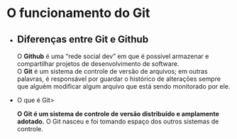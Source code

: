 # O funcionamento do Git
<ul>
<li><h2>Diferenças entre Git e Github</h2></li>
<p> O <strong>Github</strong> é uma “rede social dev” em que é possível armazenar e compartilhar projetos de desenvolvimento de software.<br>O <strong>Git</strong> é um sistema de controle de versão de arquivos; em outras palavras, é responsável por guardar o histórico de alterações sempre que alguém modificar algum arquivo que está sendo monitorado por ele.</p>
<li>O que é Git></li>
<p><strong> O Git é um sistema de controle de versão distribuído e amplamente adotado.</strong> O Git nasceu e foi tomando espaço dos outros sistemas de controle.</p>
</ul>
